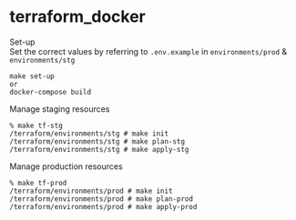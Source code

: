 # terraform_docker

Set-up  
Set the correct values by referring to `.env.example` in `environments/prod` & `environments/stg`

```
make set-up
or
docker-compose build
```

Manage staging resources

```
% make tf-stg
/terraform/environments/stg # make init
/terraform/environments/stg # make plan-stg
/terraform/environments/stg # make apply-stg
```

Manage production resources

```
% make tf-prod
/terraform/environments/prod # make init
/terraform/environments/prod # make plan-prod
/terraform/environments/prod # make apply-prod
```
